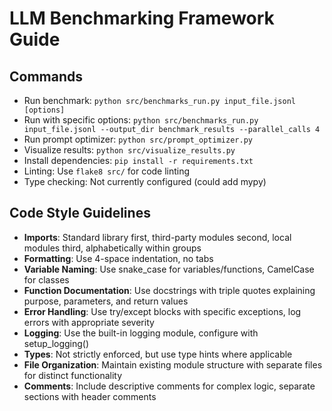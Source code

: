 # LLM Benchmarking Framework Guide

## Commands
- Run benchmark: `python src/benchmarks_run.py input_file.jsonl [options]`
- Run with specific options: `python src/benchmarks_run.py input_file.jsonl --output_dir benchmark_results --parallel_calls 4`
- Run prompt optimizer: `python src/prompt_optimizer.py`
- Visualize results: `python src/visualize_results.py`
- Install dependencies: `pip install -r requirements.txt`
- Linting: Use `flake8 src/` for code linting
- Type checking: Not currently configured (could add mypy)

## Code Style Guidelines
- **Imports**: Standard library first, third-party modules second, local modules third, alphabetically within groups
- **Formatting**: Use 4-space indentation, no tabs
- **Variable Naming**: Use snake_case for variables/functions, CamelCase for classes
- **Function Documentation**: Use docstrings with triple quotes explaining purpose, parameters, and return values
- **Error Handling**: Use try/except blocks with specific exceptions, log errors with appropriate severity
- **Logging**: Use the built-in logging module, configure with setup_logging()
- **Types**: Not strictly enforced, but use type hints where applicable
- **File Organization**: Maintain existing module structure with separate files for distinct functionality
- **Comments**: Include descriptive comments for complex logic, separate sections with header comments